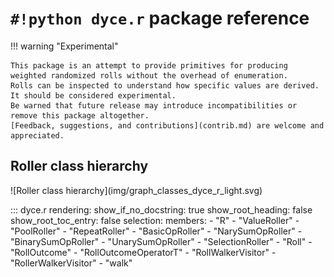 <!---
  Copyright and other protections apply. Please see the accompanying LICENSE file for
  rights and restrictions governing use of this software. All rights not expressly
  waived or licensed are reserved. If that file is missing or appears to be modified
  from its original, then please contact the author before viewing or using this
  software in any capacity.

  !!!!!!!!!!!!!!!!!!!!!!!!!!!!!!!!!!!!!!!!!!!!!!!!!!!!!!!!!!!!!!!!!!!!
  !!!!!!!!!!!!!!! IMPORTANT: READ THIS BEFORE EDITING! !!!!!!!!!!!!!!!
  !!!!!!!!!!!!!!!!!!!!!!!!!!!!!!!!!!!!!!!!!!!!!!!!!!!!!!!!!!!!!!!!!!!!
  Please keep each sentence on its own unwrapped line.
  It looks like crap in a text editor, but it has no effect on rendering, and it allows much more useful diffs.
  Thank you!
-->

# ``#!python dyce.r`` package reference

!!! warning "Experimental"

    This package is an attempt to provide primitives for producing weighted randomized rolls without the overhead of enumeration.
    Rolls can be inspected to understand how specific values are derived.
    It should be considered experimental.
    Be warned that future release may introduce incompatibilities or remove this package altogether.
    [Feedback, suggestions, and contributions](contrib.md) are welcome and appreciated.

## Roller class hierarchy

<picture>
  <source srcset="../img/graph_classes_dyce_r_dark.svg" media="(prefers-color-scheme: dark)">
  ![Roller class hierarchy](img/graph_classes_dyce_r_light.svg)
</picture>

::: dyce.r
    rendering:
      show_if_no_docstring: true
      show_root_heading: false
      show_root_toc_entry: false
    selection:
      members:
        - "R"
        - "ValueRoller"
        - "PoolRoller"
        - "RepeatRoller"
        - "BasicOpRoller"
        - "NarySumOpRoller"
        - "BinarySumOpRoller"
        - "UnarySumOpRoller"
        - "SelectionRoller"
        - "Roll"
        - "RollOutcome"
        - "RollOutcomeOperatorT"
        - "RollWalkerVisitor"
        - "RollerWalkerVisitor"
        - "walk"
